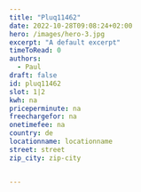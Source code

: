 ```yaml
---
title: "Pluq11462"
date: 2022-10-28T09:08:24+02:00
hero: /images/hero-3.jpg
excerpt: "A default excerpt"
timeToRead: 0
authors:
  - Paul
draft: false
id: pluq11462
slot: 1|2
kwh: na
priceperminute: na
freechargefor: na
onetimefee: na
country: de
locationname: locationname
street: street
zip_city: zip-city


---
```

